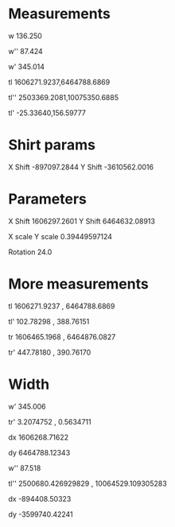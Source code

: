 # Measurements

w
136.250

w''
87.424

w'
345.014

tl
1606271.9237,6464788.6869

tl''
2503369.2081,10075350.6885

tl'
-25.33640,156.59777
# Shirt params
X Shift
-897097.2844
Y Shift
-3610562.0016

# Parameters

X Shift
1606297.2601
Y Shift
6464632.08913

X scale
Y scale
0.39449597124

Rotation
24.0

# More measurements

tl
1606271.9237 , 6464788.6869

tl'
102.78298 , 388.76151

tr
1606465.1968 , 6464876.0827

tr'
447.78180 , 390.76170

<GeoItem Longitude="1606271.9237" Latitude="6464788.6869" X="102.78298" Y="388.76151"/>
<GeoItem Longitude="1606465.1968" Latitude="6464876.0827" X="447.78180" Y="390.76170"/>

# Width
w'
345.006

tr'
3.2074752 , 0.5634711

dx
1606268.71622

dy
6464788.12343

w''
87.518

tl''
2500680.426929829 , 10064529.109305283

dx
-894408.50323

dy
-3599740.42241
